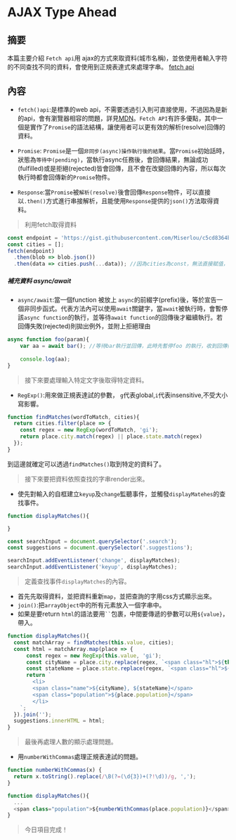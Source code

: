 #  AJAX Type Ahead

## 摘要
本篇主要介紹 `Fetch api`用 ajax的方式來取資料(城市名稱)，並依使用者輸入字符的不同查找不同的資料，會使用到正規表達式來處理字串。
[fetch api](https://developer.mozilla.org/en-US/docs/Web/API/Fetch_API)

## 內容
- `fetch()api`:是標準的web api，不需要透過引入則可直接使用，不過因為是新的api，會有瀏覽器相容的問題，詳見[MDN](https://developer.mozilla.org/en-US/docs/Web/API/Fetch_API)。`Fetch API`有許多優點，其中一個是實作了`Promise`的語法結構，讓使用者可以更有效的解析(resolve)回傳的資料。

- `Promise`: `Promise`是一個`非同步(async)操作執行後的結果`。當`Promise`初始話時，狀態為`等待中(pending)`，當執行async任務後，會回傳結果，無論成功(fulfilled)或是拒絕(rejected)皆會回傳，且不會在改變回傳的內容，所以每次執行時都會回傳新的`Promise`物件。

- `Response`:當`Promise`被`解析(resolve)`後會回傳`Response`物件，可以直接以`.then()`方式進行串接解析，且能使用`Response`提供的`json()`方法取得資料。 

>利用fetch取得資料

```javascript
const endpoint = 'https://gist.githubusercontent.com/Miserlou/c5cd8364bf9b2420bb29/raw/2bf258763cdddd704f8ffd3ea9a3e81d25e2c6f6/cities.json';
const cities = [];
fetch(endpoint)
  .then(blob => blob.json())
  .then(data => cities.push(...data)); //因為cities為const，無法直接賦值，需以Array.protorype.push 把資料丟進去。
```

##### 補充資料 async/await
- `async/await`:當一個function 被放上 `async`的前綴字(prefix)後，等於宣告一個非同步函式。代表方法內可以使用`await`關鍵字，當`await`被執行時，會暫停該`async function`的執行，並等待`await function`的回傳後才繼續執行。若回傳失敗(rejected)則拋出例外，並附上拒絕理由

```javascript
async function foo(param){
	var aa = await bar(); //等待bar執行並回傳，此時先暫停foo 的執行，收到回傳後才console.log(aa);
	
	console.log(aa);
}

```

>接下來要處理輸入特定文字後取得特定資料。

- `RegExp()`:用來做正規表達試的參數， `g`代表global,`i`代表insensitive,不受大小寫影響。 

```javascript
function findMatches(wordToMatch, cities){
  return cities.filter(place => {
    const regex = new RegExp(wordToMatch, 'gi');
    return place.city.match(regex) || place.state.match(regex)
  });
}
```

到這邊就確定可以透過`findMatches()`取到特定的資料了。

> 接下來要把資料依照查找的字串render出來。

- 使先對輸入的自框建立`keyup`及`change`監聽事件，並觸發`displayMatehes`的查找事件。

```javascript
function displayMatches(){

}

const searchInput = document.querySelector('.search');
const suggestions = document.querySelector('.suggestions');

searchInput.addEventListener('change', displayMatches);
searchInput.addEventListener('keyup', displayMatches);
```

> 定義查找事件`displayMatches`的內容。

- 首先先取得資料，並把資料重新`map`，並把查詢的字用css方式顯示出來。
- `join()`:把`arrayObject`中的所有元素放入一個字串中。
- 如果是要return `html`的語法要用` `` `包裹，中間要傳遞的參數可以用`${value}`，帶入。

```javascript
function displayMatches(){
  const matchArray = findMatches(this.value, cities);
  const html = matchArray.map(place => {
      const regex = new RegExp(this.value, 'gi');
      const cityName = place.city.replace(regex, `<span class="hl">${this.value}</span>`);
      const stateName = place.state.replace(regex, `<span class="hl">${this.value}</span>`);
      return `
		<li>
		<span class="name">${cityName}, ${stateName}</span>
		<span class="population">${place.population}</span>
		</li>
	`;
  }).join('');
  suggestions.innerHTML = html;
}
```

> 最後再處理人數的顯示處理問題。

- 用`numberWithCommas`處理正規表達試的問題。

```javascript
function numberWithCommas(x) {
  return x.toString().replace(/\B(?=(\d{3})+(?!\d))/g, ',');
}

function displayMatches(){
  ...
  <span class="population">${numberWithCommas(place.population)}</span>
}
```

> 今日項目完成！

